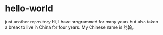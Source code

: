 # hello-world
just another repository
Hi, I have programmed for many years but also taken a break to live in China for four years.
My Chinese name is 约翰。
